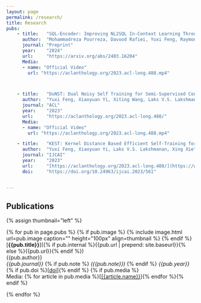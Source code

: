 ```yaml
---
layout: page
permalink: /research/
title: Research
pubs:
    - title:   "SQL-Encoder: Improving NL2SQL In-Context Learning Through a Context-Aware Encoder"
      author:  "Mohammadreza Pourreza, Davood Rafiei, Yuxi Feng, Raymond Li, Zhenan Fan, Weiwei Zhang"
      journal: "Preprint"
      year:    "2024"
      url:     "https://arxiv.org/abs/2403.16204"
      Media:
      - name: "Official Video"
        url: "https://aclanthology.org/2023.acl-long.488.mp4"



    - title:   "DuNST: Dual Noisy Self Training for Semi-Supervised Controllable Text Generation"
      author:  "Yuxi Feng, Xiaoyuan Yi, Xiting Wang, Laks V.S. Lakshmanan, Xing Xie"
      journal: "ACL"
      year:    "2023"
      url:     "https://aclanthology.org/2023.acl-long.488/"
      Media:
      - name: "Official Video"
        url: "https://aclanthology.org/2023.acl-long.488.mp4"

    - title:   "KEST: Kernel Distance Based Efficient Self-Training for Improving Controllable Text Generation"
      author:  "Yuxi Feng, Xiaoyuan Yi, Laks V.S. Lakshmanan, Xing Xie"
      journal: "IJCAI"
      year:    "2023"
      url:     "[https://aclanthology.org/2023.acl-long.488/](https://www.ijcai.org/proceedings/2023/0561.pdf)"
      doi:     "https://doi.org/10.24963/ijcai.2023/561"


---
```


## Publications

{% assign thumbnail="left" %}

{% for pub in page.pubs %}
{% if pub.image %}
{% include image.html url=pub.image caption="" height="100px" align=thumbnail %}
{% endif %}
[**{{pub.title}}**]({% if pub.internal %}{{pub.url | prepend: site.baseurl}}{% else %}{{pub.url}}{% endif %})<br />
{{pub.author}}<br />
*{{pub.journal}}*
{% if pub.note %} *({{pub.note}})*
{% endif %} *{{pub.year}}* {% if pub.doi %}[[doi]({{pub.doi}})]{% endif %}
{% if pub.media %}<br />Media: {% for article in pub.media %}[[{{article.name}}]({{article.url}})]{% endfor %}{% endif %}

{% endfor %}
